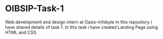 # OIBSIP-Task-1
Web development and design intern at Oasis-infobyte 
In this repository i have shared details of task 1.
In this task i have created Landing Page using HTML and CSS.
